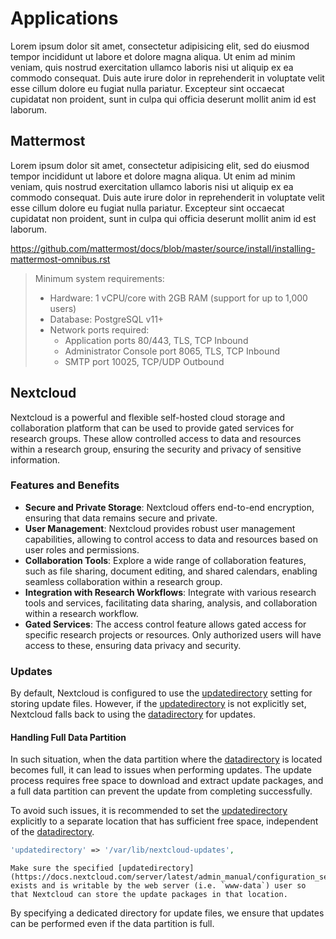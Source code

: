 # Applications

Lorem ipsum dolor sit amet, consectetur adipisicing elit, sed do eiusmod
tempor incididunt ut labore et dolore magna aliqua. Ut enim ad minim veniam,
quis nostrud exercitation ullamco laboris nisi ut aliquip ex ea commodo
consequat. Duis aute irure dolor in reprehenderit in voluptate velit esse
cillum dolore eu fugiat nulla pariatur. Excepteur sint occaecat cupidatat non
proident, sunt in culpa qui officia deserunt mollit anim id est laborum.

## Mattermost

Lorem ipsum dolor sit amet, consectetur adipisicing elit, sed do eiusmod
tempor incididunt ut labore et dolore magna aliqua. Ut enim ad minim veniam,
quis nostrud exercitation ullamco laboris nisi ut aliquip ex ea commodo
consequat. Duis aute irure dolor in reprehenderit in voluptate velit esse
cillum dolore eu fugiat nulla pariatur. Excepteur sint occaecat cupidatat non
proident, sunt in culpa qui officia deserunt mollit anim id est laborum.

https://github.com/mattermost/docs/blob/master/source/install/installing-mattermost-omnibus.rst

> Minimum system requirements:
> 
>   - Hardware: 1 vCPU/core with 2GB RAM (support for up to 1,000 users)
>   - Database: PostgreSQL v11+
>   - Network ports required:
>     - Application ports 80/443, TLS, TCP Inbound
>     - Administrator Console port 8065, TLS, TCP Inbound
>     - SMTP port 10025, TCP/UDP Outbound

## Nextcloud

Nextcloud is a powerful and flexible self-hosted cloud storage and collaboration platform that can be used to provide gated services for research groups. These allow controlled access to data and resources within a research group, ensuring the security and privacy of sensitive information.

### Features and Benefits

- **Secure and Private Storage**: Nextcloud offers end-to-end encryption, ensuring that data remains secure and private.
- **User Management**: Nextcloud provides robust user management capabilities, allowing to control access to data and resources based on user roles and permissions.
- **Collaboration Tools**: Explore a wide range of collaboration features, such as file sharing, document editing, and shared calendars, enabling seamless collaboration within a research group.
- **Integration with Research Workflows**: Integrate with various research tools and services, facilitating data sharing, analysis, and collaboration within a research workflow.
- **Gated Services**: The access control feature allows gated access for specific research projects or resources. Only authorized users will have access to these, ensuring data privacy and security.

### Updates

By default, Nextcloud is configured to use the [updatedirectory](https://docs.nextcloud.com/server/latest/admin_manual/configuration_server/config_sample_php_parameters.html#updatedirectory) setting for storing update files. However, if the [updatedirectory](https://docs.nextcloud.com/server/latest/admin_manual/configuration_server/config_sample_php_parameters.html#updatedirectory) is not explicitly set, Nextcloud falls back to using the [datadirectory](https://docs.nextcloud.com/server/latest/admin_manual/configuration_server/config_sample_php_parameters.html#datadirectory) for updates. 

#### Handling Full Data Partition

In such situation, when the data partition where the [datadirectory](https://docs.nextcloud.com/server/latest/admin_manual/configuration_server/config_sample_php_parameters.html#datadirectory) is located becomes full, it can lead to issues when performing updates. The update process requires free space to download and extract update packages, and a full data partition can prevent the update from completing successfully.

To avoid such issues, it is recommended to set the [updatedirectory](https://docs.nextcloud.com/server/latest/admin_manual/configuration_server/config_sample_php_parameters.html#updatedirectory) explicitly to a separate location that has sufficient free space, independent of the [datadirectory](https://docs.nextcloud.com/server/latest/admin_manual/configuration_server/config_sample_php_parameters.html#datadirectory).

```php
'updatedirectory' => '/var/lib/nextcloud-updates',
```

```{important}
Make sure the specified [updatedirectory](https://docs.nextcloud.com/server/latest/admin_manual/configuration_server/config_sample_php_parameters.html#updatedirectory) exists and is writable by the web server (i.e. `www-data`) user so that Nextcloud can store the update packages in that location.
```

By specifying a dedicated directory for update files, we ensure that updates can be performed even if the data partition is full.
